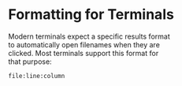 # Formatting for Terminals  

Modern terminals expect a specific results format  
to automatically open filenames when they are  
clicked. Most terminals support this format for  
that purpose:  
```
file:line:column
```
